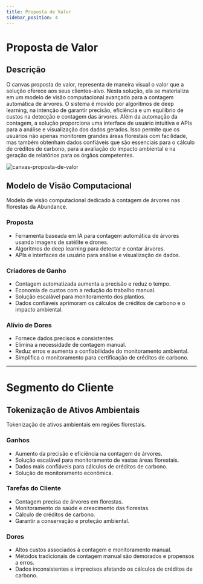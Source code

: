 ```yaml
---
title: Proposta de Valor
sidebar_position: 4
---
```


# Proposta de Valor

## Descrição

O canvas proposta de valor, representa de maneira visual o valor que a solução oferece aos seus clientes-alvo. Nesta solução, ela se materializa em um modelo de visão computacional avançado para a contagem automática de árvores. O sistema é movido por algoritmos de deep learning, na intenção de garantir precisão, eficiência e um equilíbrio de custos na detecção e contagem das árvores.
Além da automação da contagem, a solução proporciona uma interface de usuário intuitiva e APIs para a análise e visualização dos dados gerados. Isso permite que os usuários não apenas monitorem grandes áreas florestais com facilidade, mas também obtenham dados confiáveis que são essenciais para o cálculo de créditos de carbono, para a avaliação do impacto ambiental e na geração de relatórios para os órgãos competentes.

![canvas-proposta-de-valor](/img\Captura_de_tela_2024-08-19_080942.png)

## Modelo de Visão Computacional

Modelo de visão computacional dedicado à contagem de árvores nas florestas da Abundance.

### Proposta
- Ferramenta baseada em IA para contagem automática de árvores usando imagens de satélite e drones.
- Algoritmos de deep learning para detectar e contar árvores.
- APIs e interfaces de usuário para análise e visualização de dados.

### Criadores de Ganho
- Contagem automatizada aumenta a precisão e reduz o tempo.
- Economia de custos com a redução do trabalho manual.
- Solução escalável para monitoramento dos plantios.
- Dados confiáveis aprimoram os cálculos de créditos de carbono e o impacto ambiental.

### Alívio de Dores
- Fornece dados precisos e consistentes.
- Elimina a necessidade de contagem manual.
- Reduz erros e aumenta a confiabilidade do monitoramento ambiental.
- Simplifica o monitoramento para certificação de créditos de carbono.

---

# Segmento do Cliente

## Tokenização de Ativos Ambientais

Tokenização de ativos ambientais em regiões florestais.

### Ganhos
- Aumento da precisão e eficiência na contagem de árvores.
- Solução escalável para monitoramento de vastas áreas florestais.
- Dados mais confiáveis para cálculos de créditos de carbono.
- Solução de monitoramento econômica.

### Tarefas do Cliente
- Contagem precisa de árvores em florestas.
- Monitoramento da saúde e crescimento das florestas.
- Cálculo de créditos de carbono.
- Garantir a conservação e proteção ambiental.

### Dores
- Altos custos associados à contagem e monitoramento manual.
- Métodos tradicionais de contagem manual são demorados e propensos a erros.
- Dados inconsistentes e imprecisos afetando os cálculos de créditos de carbono.

